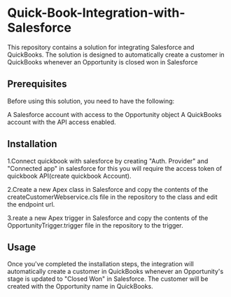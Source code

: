 # Quick-Book-Integration-with-Salesforce

This repository contains a solution for integrating Salesforce and QuickBooks. The solution is designed to automatically create a customer in QuickBooks whenever an Opportunity is closed won in Salesforce

## Prerequisites
Before using this solution, you need to have the following:

A Salesforce account with access to the Opportunity object
A QuickBooks account with the API access enabled.

## Installation

1.Connect quickbook with salesforce by creating "Auth. Provider" and "Connected app" in salesforce for this you will require the access token of quickbook API(create quickbook Account).

2.Create a new Apex class in Salesforce and copy the contents of the createCustomerWebservice.cls file in the repository to the class and edit the endpoint url.

3.reate a new Apex trigger in Salesforce and copy the contents of the OpportunityTrigger.trigger file in the repository to the trigger.

## Usage
Once you've completed the installation steps, the integration will automatically create a customer in QuickBooks whenever an Opportunity's stage is updated to "Closed Won" in Salesforce. The customer will be created with the Opportunity name in QuickBooks.

